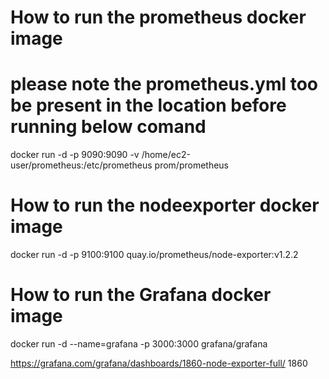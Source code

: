 # How to run the prometheus docker image
# please note the prometheus.yml too be present in the location before running below comand 

docker run -d -p 9090:9090 -v /home/ec2-user/prometheus:/etc/prometheus prom/prometheus



# How to run the nodeexporter  docker image
docker run -d -p 9100:9100 quay.io/prometheus/node-exporter:v1.2.2


# How to run the Grafana docker image

docker run -d --name=grafana -p 3000:3000 grafana/grafana


https://grafana.com/grafana/dashboards/1860-node-exporter-full/
1860

